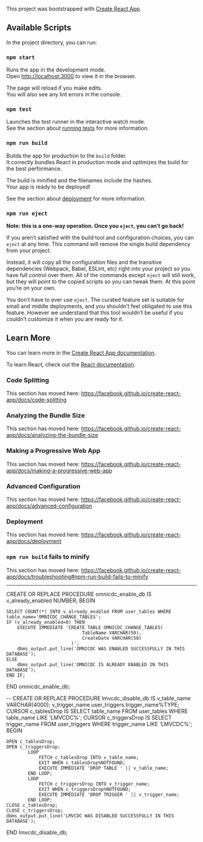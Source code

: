 This project was bootstrapped with [Create React App](https://github.com/facebook/create-react-app).

## Available Scripts

In the project directory, you can run:

### `npm start`

Runs the app in the development mode.<br>
Open [http://localhost:3000](http://localhost:3000) to view it in the browser.

The page will reload if you make edits.<br>
You will also see any lint errors in the console.

### `npm test`

Launches the test runner in the interactive watch mode.<br>
See the section about [running tests](https://facebook.github.io/create-react-app/docs/running-tests) for more information.

### `npm run build`

Builds the app for production to the `build` folder.<br>
It correctly bundles React in production mode and optimizes the build for the best performance.

The build is minified and the filenames include the hashes.<br>
Your app is ready to be deployed!

See the section about [deployment](https://facebook.github.io/create-react-app/docs/deployment) for more information.

### `npm run eject`

**Note: this is a one-way operation. Once you `eject`, you can’t go back!**

If you aren’t satisfied with the build tool and configuration choices, you can `eject` at any time. This command will remove the single build dependency from your project.

Instead, it will copy all the configuration files and the transitive dependencies (Webpack, Babel, ESLint, etc) right into your project so you have full control over them. All of the commands except `eject` will still work, but they will point to the copied scripts so you can tweak them. At this point you’re on your own.

You don’t have to ever use `eject`. The curated feature set is suitable for small and middle deployments, and you shouldn’t feel obligated to use this feature. However we understand that this tool wouldn’t be useful if you couldn’t customize it when you are ready for it.

## Learn More

You can learn more in the [Create React App documentation](https://facebook.github.io/create-react-app/docs/getting-started).

To learn React, check out the [React documentation](https://reactjs.org/).

### Code Splitting

This section has moved here: https://facebook.github.io/create-react-app/docs/code-splitting

### Analyzing the Bundle Size

This section has moved here: https://facebook.github.io/create-react-app/docs/analyzing-the-bundle-size

### Making a Progressive Web App

This section has moved here: https://facebook.github.io/create-react-app/docs/making-a-progressive-web-app

### Advanced Configuration

This section has moved here: https://facebook.github.io/create-react-app/docs/advanced-configuration

### Deployment

This section has moved here: https://facebook.github.io/create-react-app/docs/deployment

### `npm run build` fails to minify

This section has moved here: https://facebook.github.io/create-react-app/docs/troubleshooting#npm-run-build-fails-to-minify


----------------------------------------------------------------------------------------------------------------------------------------
CREATE OR REPLACE PROCEDURE omnicdc_enable_db IS
    v_already_enabled NUMBER;
BEGIN

    SELECT COUNT(*) INTO v_already_enabled FROM user_tables WHERE table_name='OMNICDC_CHANGE_TABLES';
    IF (v_already_enabled=0) THEN
        EXECUTE IMMEDIATE 'CREATE TABLE OMNICDC_CHANGE_TABLES(
                                TableName VARCHAR(50),
                                CreateDate VARCHAR(50)
                            )';
        dbms_output.put_line('OMNICDC WAS ENABLED SUCCESSFULLY IN THIS DATABASE');
    ELSE
        dbms_output.put_line('OMNICDC IS ALREADY ENABLED IN THIS DATABASE');
    END IF;
    
END omnicdc_enable_db;

--
CREATE OR REPLACE PROCEDURE lmvcdc_disable_db IS
    v_table_name VARCHAR(4000);
    v_trigger_name user_triggers.trigger_name%TYPE;
    CURSOR c_tablesDrop IS SELECT table_name FROM user_tables WHERE table_name LIKE 'LMVCDC%';
    CURSOR c_triggersDrop IS SELECT trigger_name FROM user_triggers WHERE trigger_name LIKE 'LMVCDC%';
BEGIN
 
    OPEN c_tablesDrop;
    OPEN c_triggersDrop;
            LOOP
                FETCH c_tablesDrop INTO v_table_name;
                EXIT WHEN c_tablesDrop%NOTFOUND;
                EXECUTE IMMEDIATE 'DROP TABLE ' || v_table_name;
            END LOOP;
            LOOP
                FETCH c_triggersDrop INTO v_trigger_name;
                EXIT WHEN c_triggersDrop%NOTFOUND;
                EXECUTE IMMEDIATE 'DROP TRIGGER ' || v_trigger_name;
            END LOOP;
    CLOSE c_tablesDrop;
    CLOSE c_triggersDrop;
    dbms_output.put_line('LMVCDC WAS DISABLED SUCCESSFULLY IN THIS DATABASE');    
END lmvcdc_disable_db;
